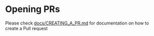 # Opening PRs
Please check [docs/CREATING_A_PR.md]() for documentation on how to create a Pull request
